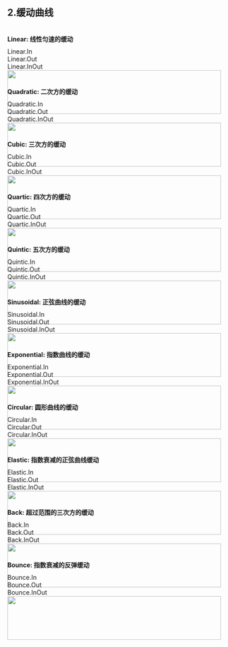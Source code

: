 
## 2.缓动曲线
<div class='easing-dom-box'>
  <div class='easing-dom-box-item'>
    <div class='title'>Linear: 线性匀速的缓动</div>
    <div class='img-title'>
      <div>Linear.In</div>
      <div>Linear.Out</div>
      <div>Linear.InOut</div>
    </div>
    <img src="{{VITE_BASEROUTER}}./image/md/animation/Linear.png" />
  </div>
  <div class='easing-dom-box-item'>
    <div class='title'>Quadratic: 二次方的缓动</div>
    <div class='img-title'>
      <div>Quadratic.In</div>
      <div>Quadratic.Out</div>
      <div>Quadratic.InOut</div>
    </div>
    <img src="{{VITE_BASEROUTER}}./image/md/animation/Quadratic.png" />
  </div>
  <div class='easing-dom-box-item'>
    <div class='title'>Cubic: 三次方的缓动</div>
    <div class='img-title'>
      <div>Cubic.In</div>
      <div>Cubic.Out</div>
      <div>Cubic.InOut</div>
    </div>
    <img src="{{VITE_BASEROUTER}}./image/md/animation/Cubic.png" />
  </div>
  <div class='easing-dom-box-item'>
    <div class='title'>Quartic: 四次方的缓动</div>
    <div class='img-title'>
      <div>Quartic.In</div>
      <div>Quartic.Out</div>
      <div>Quartic.InOut</div>
    </div>
    <img src="{{VITE_BASEROUTER}}./image/md/animation/Quartic.png" />
  </div>
  <div class='easing-dom-box-item'>
    <div class='title'>Quintic: 五次方的缓动</div>
    <div class='img-title'>
      <div>Quintic.In</div>
      <div>Quintic.Out</div>
      <div>Quintic.InOut</div>
    </div>
    <img src="{{VITE_BASEROUTER}}./image/md/animation/Quintic.png" />
  </div>
  <div class='easing-dom-box-item'>
    <div class='title'>Sinusoidal: 正弦曲线的缓动</div>
    <div class='img-title'>
      <div>Sinusoidal.In</div>
      <div>Sinusoidal.Out</div>
      <div>Sinusoidal.InOut</div>
    </div>
    <img src="{{VITE_BASEROUTER}}./image/md/animation/Sinusoidal.png" />
  </div>
  <div class='easing-dom-box-item'>
    <div class='title'>Exponential: 指数曲线的缓动</div>
    <div class='img-title'>
      <div>Exponential.In</div>
      <div>Exponential.Out</div>
      <div>Exponential.InOut</div>
    </div>
    <img src="{{VITE_BASEROUTER}}./image/md/animation/Exponential.png" />
  </div>
  <div class='easing-dom-box-item'>
    <div class='title'>Circular: 圆形曲线的缓动</div>
    <div class='img-title'>
      <div>Circular.In</div>
      <div>Circular.Out</div>
      <div>Circular.InOut</div>
    </div>
    <img src="{{VITE_BASEROUTER}}./image/md/animation/Circular.png" />
  </div>
  <div class='easing-dom-box-item'>
    <div class='title'>Elastic: 指数衰减的正弦曲线缓动</div>
    <div class='img-title'>
      <div>Elastic.In</div>
      <div>Elastic.Out</div>
      <div>Elastic.InOut</div>
    </div>
    <img src="{{VITE_BASEROUTER}}./image/md/animation/Elastic.png" />
  </div>
  <div class='easing-dom-box-item'>
    <div class='title'>Back: 超过范围的三次方的缓动</div>
    <div class='img-title'>
      <div>Back.In</div>
      <div>Back.Out</div>
      <div>Back.InOut</div>
    </div>
    <img src="{{VITE_BASEROUTER}}./image/md/animation/Back.png" />
  </div>
  <div class='easing-dom-box-item'>
    <div class='title'>Bounce: 指数衰减的反弹缓动</div>
    <div class='img-title'>
      <div>Bounce.In</div>
      <div>Bounce.Out</div>
      <div>Bounce.InOut</div>
    </div>
    <img src="{{VITE_BASEROUTER}}./image/md/animation/Bounce.png" />
  </div>
</div>

<style>
.easing-dom-box{
  width: 100%;
  display: flex;
  flex-wrap: wrap;
  color: var(--ti-base-color-common-7);
  .easing-dom-box-item{
    margin: 20px 20px 0 0;
    .title{
      font-size: 14px;
      line-height: 18px;
      margin-bottom: 10px;
      font-weight: bold;
    }
    .img-title{
      width: 100%;
      overflow: hidden;
      
      div{
        width: 300px;
        display: inline-block;
        vertical-align: middle;
        &:last-child{
          width: 250px;
        }
      }
    }
    img{
      width: 100%;
    }
  }
}
</style>